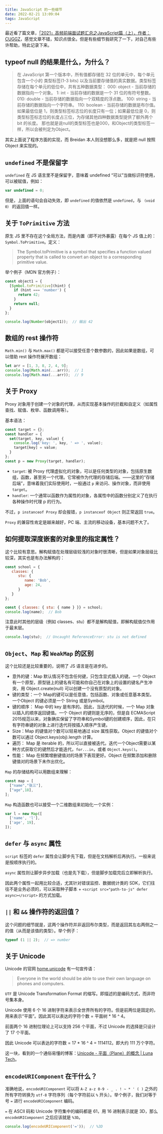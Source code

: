 ```yaml
---
title: JavaScript 的一些细节
date: 2022-02-21 13:09:04
tags: JavaScript
---
```


最近看了篇文章，[「2021」高频前端面试题汇总之JavaScript篇（上），作者：CUGGZ](https://juejin.cn/post/6940945178899251230)，感觉文章不错，知识点很全。但是有些细节我研究了一下，对自己有些许帮助，特此记录下来。

<!-- more -->

## typeof null 的结果是什么，为什么？

> 在 JavaScript 第一个版本中，所有值都存储在 32 位的单元中，每个单元包含一个小的 类型标签(1-3 bits) 以及当前要存储值的真实数据。类型标签存储在每个单元的低位中，共有五种数据类型：
> 000: object   - 当前存储的数据指向一个对象。
> 1: int      - 当前存储的数据是一个 31 位的有符号整数。
> 010: double   - 当前存储的数据指向一个双精度的浮点数。
> 100: string   - 当前存储的数据指向一个字符串。
> 110: boolean  - 当前存储的数据是布尔值。
> 如果最低位是 1，则类型标签标志位的长度只有一位；如果最低位是 0，则类型标签标志位的长度占三位，为存储其他四种数据类型提供了额外两个 bit 的长度。
> 那也就是说null的类型标签也是000，和Object的类型标签一样，所以会被判定为Object。

其实上面说了程序方面的实现，而 Breidan 本人则没想那么多，就是把 null 按照 Object 来实现的。

## `undefined` 不是保留字

`undefined` 在 JS 语言里不是保留字，意味着 undefined “可以”当做标识符使用，可以被赋值，例如：

```javascript
var undefined = 0;
```

但是，上面的语句会自动失效，即 `undefined` 的值依然是 `undefined`，与 `（void 0）` 的返回值一样。

## 关于 `ToPrimitive` 方法

原生 JS 里不存在这个全局方法，而是内置（即不对外暴露）在每个 JS 值上的：`Symbol.ToPrimitive`。定义：

> The Symbol.toPrimitive is a symbol that specifies a function valued property that is called to convert an object to a corresponding primitive value.

举个例子（MDN 官方例子）：

```javascript
const object1 = {
  [Symbol.toPrimitive](hint) {
    if (hint === 'number') {
      return 42;
    }
    return null;
  }
};

console.log(Number(object1));  // 输出 42
```

## 数组的 rest 操作符

`Math.min()` 与 `Math.max()` 都是可以接受任意个数参数的，因此如果是数组，可以借助 rest 操作符展开数组：

```javascript
let arr = [1, 3, 8, 2, 4, 9];
console.log(Math.min(...arr));  // 1
console.log(Math.max(...arr));  // 9
```

## 关于 Proxy

Proxy 对象用于创建一个对象的代理，从而实现基本操作的拦截和自定义（如属性查找、赋值、枚举、函数调用等）。

基本语法：

```javascript
const target = {};
const handler = {
  set(target, key, value) {
    console.log('key: ', key, ' => ', value);
    target[key] = value;
  }
};
const p = new Proxy(target, handler);
```

+ `target`: 被 Proxy 代理虚拟化的对象，可以是任何类型的对象，包括原生数组，函数，甚至另一个代理。它常被作为代理的存储后端。——这里的“存储后端”，意味着我们实际使用时，一般通过 `p` 来访问、操作对象，而非使用 `target`。
+ `handler`: 一个通常以函数作为属性的对象，各属性中的函数分别定义了在执行各种操作时代理 p 的行为。

不过，`p instanceof Proxy` 却会报错，`p instanceof Object` 则正常返回 `true`。

`Proxy` 的兼容性肯定是越来越好，PC 端、主流的移动设备，基本问题不大了。

## 如何提取深度嵌套的对象里的指定属性？

这个比较有意思。解构赋值在处理层级较浅的对象时很清晰，但是如果对象层级比较深，其实也是有办法解构的：

```javascript
const school = {
   classes: {
      stu: {
         name: 'Bob',
         age: 24,
      }
   }
};

const { classes: { stu: { name } }} = school;
console.log(name);  // Bob
```

注意此时其他的层级（例如 classes、stu）都不是解构赋值，即解构赋值仅作用于最末层。

```javascript
console.log(stu);  // Uncaught ReferenceError: stu is not defined
```

## `Object`、`Map` 和 `WeakMap` 的区别

这个比较还是比较重要的，说明了 JS 语言是在进步的。

+ 意外的键：Map 默认情况不包含任何键，只包含显式插入的键。一个 Object 有一个原型，原型链上的键名有可能和你自己在对象上的设置的键名产生冲突，用 Object.create(null) 可以创建一个没有原型的对象。
+ 键的类型：一个 Map的键可以是任意值，包括函数、对象或任意基本类型。一个Object 的键必须是一个 String 或是Symbol。
+ 键的顺序： Map 中的 key 是有序的。因此，当迭代的时候，一个 Map 对象以插入的顺序返回键值。一个 Object 的键则是无序的，但是自 ECMAScript 2015规范以来，对象确实保留了字符串和Symbol键的创建顺序，因此，在只有字符串键的对象上进行迭代将按插入顺序产生键。
+ Size：Map 的键值对个数可以轻易地通过 size 属性获取。Object 的键值对个数可以通过 Object.keys(obj).length 计算。
+ 遍历： Map 是 iterable 的，所以可以直接被迭代。迭代一个Object需要以某种方式获取它的键然后才能迭代，`for...in`，或者 `Object.keys()`。
+ 性能： Map 在频繁增删键值对的场景下表现更好。Object 在频繁添加和删除键值对的场景下未作出优化。

`Map` 的存储结构可以用数组来理解：

```javascript
const map = [
  ["name","张三"],
  ["age",18],
];
```

`Map` 构造函数也可以接受一个二维数组来初始化一个实例：

```javascript
var l = new Map([
  ['name', 'l'],
  ['age', 19],
]);
```

## `defer` 与 `async` 属性

`script` 标签的 `defer` 属性会让脚步先下载，但是在文档解析后再执行。一般来说是按顺序执行的。

`async` 属性则让脚步异步加载（也是先下载），但是脚步加载完后立即解析执行。

因此两个属性一起用比较合适，尤其针对错误监控、数据统计类的 SDK，它们往往不是业务必须的，可以采取种子脚本 + `<script src="path-to-js" defer async></script>` 的方式加载。

## `||` 和 `&&` 操作符的返回值？

这个问题的细节就是，这两个操作符并非返回布尔类型，而是返回其左右两侧之一的值（从而是该值的类型）。举个例子：

```javascript
typeof (1 || 2);  // => number
```

## 关于 Unicode

Unicode 的官网 [home.unicode](https://home.unicode.org/) 有一句宣传语：

> Everyone in the world should be able to use their own language on phones and computers.

`UTF` 是 Unicode Transformation Format 的缩写。即描述的是编码方式，而非符号集本身。

Unicode 使用 6 个 16 进制字符来表示全世界所有的字符。但是前两位是固定的，用来表示“平面”。因此其可以表达的字符个数 = 平面树 * 16 ^ 4。

前面两个 16 进制位理论上可以支持 256 个平面，不过 Unicode 的选择是只设计了 17 个平面。

因此 Unicode 可以表达的字符数 = 17 *  16 ^ 4 = 1114112。即大约 111 万个字符。

这一块，看到的一个通俗易懂的博客：[Unicode - 平面（Plane）的概念 | Luna Tech](https://lunawen.com/basics/20201129-luna-tech-unicode-plane/)。

## `encodeURIComponent` 在干什么？

准确地说，`encodeURIComponent` 可以将 `A-Z a-z 0-9 - _ . ! ~ * ' ( )` 之外的所有字符转换为 `utf-8` 字符序列（每个字符前以 `%` 开头）。举个例子，我们对等于号 `=` 进行 `encodeURIComponent` 编码。

`=` 在 ASCII 码和 Unicode 字符集中的编码都是 61，用 16 进制表示就是 3D，那么 `encodeURIComponent` 之后应该就是 `%3D`。

```javascript
console.log(encodeURIComponent('='));  // %3D
```
